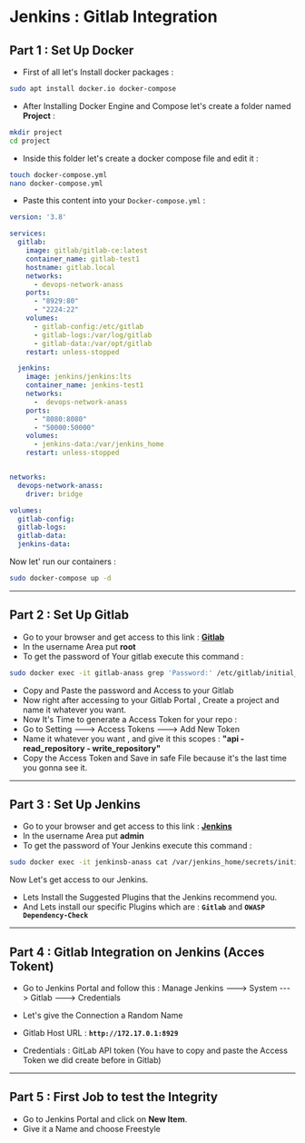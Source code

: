

# Jenkins : Gitlab Integration


## Part 1 : Set Up Docker

- First of all let's Install docker packages : 


```bash
sudo apt install docker.io docker-compose
```

- After Installing Docker Engine and Compose let's create a folder named **Project** : 


```bash
mkdir project
cd project
```

- Inside this folder let's create a docker compose file and edit it : 

```bash
touch docker-compose.yml
nano docker-compose.yml
```

- Paste this content into your `Docker-compose.yml` :

```yml
version: '3.8'

services:
  gitlab:
    image: gitlab/gitlab-ce:latest
    container_name: gitlab-test1
    hostname: gitlab.local
    networks:
      - devops-network-anass
    ports:
      - "8929:80"
      - "2224:22"
    volumes:
      - gitlab-config:/etc/gitlab
      - gitlab-logs:/var/log/gitlab
      - gitlab-data:/var/opt/gitlab
    restart: unless-stopped

  jenkins:
    image: jenkins/jenkins:lts
    container_name: jenkins-test1
    networks:
      -  devops-network-anass
    ports:
      - "8080:8080"
      - "50000:50000"
    volumes:
      - jenkins-data:/var/jenkins_home
    restart: unless-stopped


networks:
  devops-network-anass:
    driver: bridge

volumes:
  gitlab-config:
  gitlab-logs:
  gitlab-data:
  jenkins-data:

```


Now let' run our containers : 

```bash
sudo docker-compose up -d
```


---

## Part 2 : Set Up Gitlab

- Go to your browser and get access to this link : **[Gitlab](http://localhost:8929)**
- In the username Area put  **root**
- To get the password of Your gitlab execute this command : 

```bash
sudo docker exec -it gitlab-anass grep 'Password:' /etc/gitlab/initial_root_password
```

- Copy and Paste the password and Access to your Gitlab 
- Now right after accessing to your Gitlab Portal , Create a project and name it whatever you want.
- Now It's Time to generate a Access Token  for your repo : 
- Go to Setting ---> Access Tokens ---> Add New Token
- Name it whatever you want , and give it this scopes : **"api - read_repository - write_repository"**
- Copy the Access Token and Save in safe File because it's the last time you gonna see it.


---

## Part 3 : Set Up Jenkins


- Go to your browser and get access to this link : **[Jenkins](http://localhost:8080)**
- In the username Area put  **admin**
- To get the password of Your Jenkins execute this command : 

```bash
sudo docker exec -it jenkinsb-anass cat /var/jenkins_home/secrets/initialAdminPassword
```

Now Let's get access to our Jenkins.

- Lets Install the Suggested Plugins that the Jenkins recommend you.
- And Lets install our specific Plugins which are :  **`Gitlab`** and **`OWASP Dependency-Check`**

---

## Part 4 : Gitlab Integration on Jenkins (Acces Tokent)


- Go to Jenkins Portal and follow this :  Manage Jenkins ---> System ---> Gitlab ---> Credentials

- Let's give the Connection a Random Name
- Gitlab Host URL : **`http://172.17.0.1:8929`**
- Credentials : GitLab API token (You have to copy and paste the Access Token we did create before in Gitlab)


---

## Part 5 : First Job to test the Integrity


- Go to Jenkins Portal and click on **New Item**.
- Give it a Name and choose Freestyle
